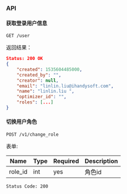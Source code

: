 ### API

#### 获取登录用户信息

```http
GET /user
```
返回结果：

```json
Status: 200 OK
{
    "created": 1535604485000, 
    "created_by": "", 
    "creator": null, 
    "email": "linlin.liu@ihandysoft.com", 
    "name": "linlin.liu ", 
    "optimizer_id": "", 
    "roles": [...]
}
```

#### 切换用户角色

```http
POST /v1/change_role
```

表单:

| Name         | Type   | Required | Description            |
| ------------ | ------ | -------- | ---------------------- |
| role_id      | int    | yes      | 角色id                  |

    Status Code: 200